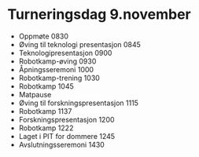 # Turneringsdag 9.november
- Oppmøte 0830
- Øving til teknologi presentasjon 0845
- Teknologipresentasjon 0900
- Robotkamp-øving 0930
- Åpningsseremoni 1000
- Robotkamp-trening 1030
- Robotkamp 1045
- Matpause
- Øving til forskningspresentasjon 1115
- Robotkamp 1137
- Forskningspresentasjon 1200
- Robotkamp 1222
- Laget i PIT for dommere 1245
- Avslutningsseremoni 1430
